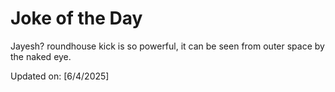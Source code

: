 # Joke of the Day

<!-- #joke -->
Jayesh? roundhouse kick is so powerful, it can be seen from outer space by the naked eye.

Updated on: [6/4/2025]
<!-- #jokeEnd -->